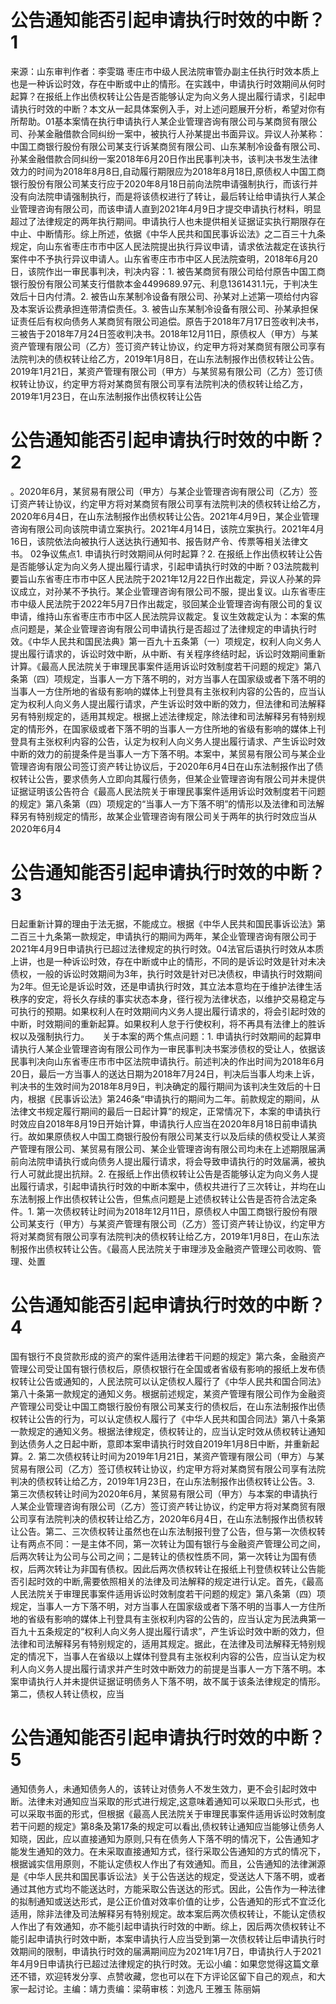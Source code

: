 # 公告通知能否引起申请执行时效的中断？1

来源：山东审判作者：李雯璐 枣庄市中级人民法院审管办副主任执行时效本质上也是一种诉讼时效，存在中断或中止的情形。在实践中，申请执行时效期间从何时起算？在报纸上作出债权转让公告是否能够认定为向义务人提出履行请求，引起申请执行时效的中断？本文从一起具体案例入手，对上述问题展开分析，希望对你有所帮助。01基本案情在执行申请执行人某企业管理咨询有限公司与某商贸有限公司、孙某金融借款合同纠纷一案中，被执行人孙某提出书面异议。异议人孙某称：中国工商银行股份有限公司某支行诉某商贸有限公司、山东某制冷设备有限公司、孙某金融借款合同纠纷一案2018年6月20日作出民事判决书，该判决书发生法律效力的时间为2018年8月8日,自动履行期限应为2018年8月18日,原债权人中国工商银行股份有限公司某支行应于2020年8月18日前向法院申请强制执行，而该行并没有向法院申请强制执行，而是将该债权进行了转让，最后转让给申请执行人某企业管理咨询有限公司，而该申请人直到2021年4月9日才提交申请执行材料，明显超过了法律规定的两年执行期间。申请执行人也未提供相关证据证实执行期限存在中止、中断情形。综上所述，依据《中华人民共和国民事诉讼法》之二百三十九条规定，向山东省枣庄市市中区人民法院提出执行异议申请，请求依法裁定在该执行案件中不予执行异议申请人。山东省枣庄市市中区人民法院查明，2018年6月20日，该院作出一审民事判决，判决内容：1. 被告某商贸有限公司给付原告中国工商银行股份有限公司某支行借款本金4499689.97元、利息1361431.1元，于判决生效后十日内付清。2. 被告山东某制冷设备有限公司、孙某对上述第一项给付内容及本案诉讼费承担连带清偿责任。3. 被告山东某制冷设备有限公司、孙某承担保证责任后有权向债务人某商贸有限公司追偿。原告于2018年7月17日签收判决书，三被告于2018年7月24日签收判决书。2018年12月11日，原债权人（甲方）与某资产管理有限公司（乙方）签订资产转让协议，约定甲方将对某商贸有限公司享有法院判决的债权转让给乙方，2019年1月8日，在山东法制报作出债权转让公告。2019年1月21日，某资产管理有限公司（甲方）与某贸易有限公司（乙方）签订债权转让协议，约定甲方将对某商贸有限公司享有法院判决的债权转让给乙方，2019年1月23日，在山东法制报作出债权转让公告

# 公告通知能否引起申请执行时效的中断？2

。2020年6月，某贸易有限公司（甲方）与某企业管理咨询有限公司（乙方）签订资产转让协议，约定甲方将对某商贸有限公司享有法院判决的债权转让给乙方，2020年6月4日，在山东法制报作出债权转让公告。2021年4月9日，某企业管理咨询有限公司向该院申请立案执行。2021年4月14日，该院立案执行。2021年4月16日，该院依法向被执行人送达执行通知书、报告财产令、传票等相关法律文书。 02争议焦点1. 申请执行时效期间从何时起算？2. 在报纸上作出债权转让公告是否能够认定为向义务人提出履行请求，引起申请执行时效的中断？03法院裁判要旨山东省枣庄市市中区人民法院于2021年12月22日作出裁定，异议人孙某的异议成立，对孙某不予执行。某企业管理咨询有限公司不服，提出复议。山东省枣庄市中级人民法院于2022年5月7日作出裁定，驳回某企业管理咨询有限公司的复议申请，维持山东省枣庄市市中区人民法院异议裁定。复议生效裁定认为：本案的焦点问题是，某企业管理咨询有限公司申请执行是否超过了法律规定的申请执行时效。《中华人民共和国民法典》第一百九十五条第（一）项规定，权利人向义务人提出履行请求的，诉讼时效中断，从中断、有关程序终结时起，诉讼时效期间重新计算。《最高人民法院关于审理民事案件适用诉讼时效制度若干问题的规定》第八条第（四）项规定，当事人一方下落不明的，对方当事人在国家级或者下落不明的当事人一方住所地的省级有影响的媒体上刊登具有主张权利内容的公告的，应当认定为权利人向义务人提出履行请求，产生诉讼时效中断的效力，但法律和司法解释另有特别规定的，适用其规定。根据上述法律规定，除法律和司法解释另有特别规定的情形外，在国家级或者下落不明的当事人一方住所地的省级有影响的媒体上刊登具有主张权利内容的公告，认定为权利人向义务人提出履行请求、产生诉讼时效中断的效力的前提条件是当事人一方下落不明。本案中，某贸易有限公司与某企业管理咨询有限公司签订资产转让协议后，于2020年6月4日在山东法制报作出了债权转让公告，要求债务人立即向其履行债务，但某企业管理咨询有限公司并未提供证据证明该公告符合《最高人民法院关于审理民事案件适用诉讼时效制度若干问题的规定》第八条第（四）项规定的“当事人一方下落不明”的情形以及法律和司法解释另有特别规定的情形，故某企业管理咨询有限公司关于两年的执行时效应当从2020年6月4

# 公告通知能否引起申请执行时效的中断？3

日起重新计算的理由于法无据，不能成立。根据《中华人民共和国民事诉讼法》第二百三十九条第一款规定，申请执行的期间为两年，某企业管理咨询有限公司于2021年4月9日申请执行已超过法律规定的执行时效。04法官后语执行时效从本质上讲，也是一种诉讼时效，存在中断或中止的情形，不同的是诉讼时效是针对未决债权，一般的诉讼时效期间为3年，执行时效是针对已决债权，申请执行时效期间为2年。但无论是诉讼时效，还是申请执行时效，其立法本意均在于维护法律生活秩序的安定，将长久存续的事实状态本身，径行视为法律状态，以维护交易稳定与可执行的预期。如果权利人在时效期间内义务人提出履行请求的，将会引起时效的中断，时效期间的重新起算。如果权利人怠于行使权利，将不再具有法律上的胜诉权以及强制执行力。　　关于本案的两个焦点问题：1. 申请执行时效期间的起算申请执行人某企业管理咨询有限公司作为一审民事判决书案涉债权的受让人，依据该民事判决向山东省枣庄市市中区法院申请执行。前述判决的作出时间为2018年6月20日，最后一方当事人的送达日期为2018年7月24日，判决后当事人均未上诉，判决书的生效时间为2018年8月9日，判决确定的履行期间为该判决生效后的十日内，根据《民事诉讼法》第246条“申请执行的期间为二年。前款规定的期间，从法律文书规定履行期间的最后一日起计算”的规定，正常情况下，本案的申请执行时效应自2018年8月19日开始计算，申请执行人应当在2020年8月18日前申请执行。故如果原债权人中国工商银行股份有限公司某支行以及后续的债权受让人某资产管理有限公司、某贸易有限公司、某企业管理咨询有限公司均未在上述期限届满前向法院申请执行或向债务人提出履行请求，将会导致申请执行的时效届满，被执行人可就此提出抗辩。2. 在报纸上作出债权转让公告是否能够认定为向义务人提出履行请求，引起申请执行时效的中断本案中，债权共进行了三次转让，并均在山东法制报上作出债权转让公告，但焦点问题是上述债权转让公告是否符合法定条件。1. 第一次债权转让时间为2018年12月11日，原债权人中国工商银行股份有限公司某支行（甲方）与某资产管理有限公司（乙方）签订资产转让协议，约定甲方将对某商贸有限公司享有法院判决的债权转让给乙方，2019年1月8日，在山东法制报作出债权转让公告。《最高人民法院关于审理涉及金融资产管理公司收购、管理、处置

# 公告通知能否引起申请执行时效的中断？4

国有银行不良贷款形成的资产的案件适用法律若干问题的规定》第六条，金融资产管理公司受让国有银行债权后，原债权银行在全国或者省级有影响的报纸上发布债权转让公告或通知的，人民法院可以认定债权人履行了《中华人民共和国合同法》第八十条第一款规定的通知义务。根据前述规定，某资产管理有限公司作为金融资产管理公司受让中国工商银行股份有限公司某支行的债权后，在山东法制报作出债权转让公告的行为，可以认定债权人履行了《中华人民共和国合同法》第八十条第一款规定的通知义务。根据法律规定，债权转让的，应当认定时效从债权转让通知到达债务人之日起中断，意即本案申请执行时效自2019年1月8日中断，并重新起算。2. 第二次债权转让时间为2019年1月21日，某资产管理有限公司（甲方）与某贸易有限公司（乙方）签订债权转让协议，约定甲方将对某商贸有限公司享有法院判决的债权转让给乙方，2019年1月23日，在山东法制报作出债权转让公告。3. 第三次债权转让时间为2020年6月，某贸易有限公司（甲方）与本案的申请执行人某企业管理咨询有限公司（乙方）签订资产转让协议，约定甲方将对某商贸有限公司享有法院判决的债权转让给乙方，2020年6月4日，在山东法制报作出债权转让公告。第二、三次债权转让虽然也在山东法制报刊登了公告，但与第一次债权转让有两点不同：一是主体不同，第一次转让为国有银行与金融资产管理公司之间，后两次转让为公司与公司之间；二是转让的债权性质不同，第一次转让为国有债权，后两次转让为非国有债权。因此后两次债权转让在报纸上刊登债权转让公告能否引起时效的中断,需要依照相关的法律及司法解释的规定进行认定。首先，《最高人民法院关于审理民事案件适用诉讼时效制度若干问题的规定》第八条第（四）项规定，当事人一方下落不明，对方当事人在国家级或者下落不明的当事人一方住所地的省级有影响的媒体上刊登具有主张权利内容的公告的，应当认定为民法典第一百九十五条规定的“权利人向义务人提出履行请求”，产生诉讼时效中断的效力，但法律和司法解释另有特别规定的，适用其规定。据此，在法律及司法解释无特别规定的情况下，当事人在省级以上媒体刊登具有主张权利内容的公告，应当认定为权利人向义务人提出履行请求并产生时效中断效力的前提是当事人一方下落不明。本案申请执行人并未提供证据证明债务人下落不明，故不属于该条法律规定的情形。第二，债权人转让债权，应当

# 公告通知能否引起申请执行时效的中断？5

通知债务人，未通知债务人的，该转让对债务人不发生效力，更不会引起时效中断。法律未对通知应当采取的形式进行规定,这意味着通知可以采取口头形式，也可以采取书面的形式，但根据《最高人民法院关于审理民事案件适用诉讼时效制度若干问题的规定》第8条及第17条的规定可以看出,债权转让通知应当能够让债务人知晓，因此，应以直接通知为原则,只有在债务人下落不明的情况下，公告通知才能发生通知的效力。在未采取直接通知方式，径行采取公告通知的方式的情况下，根据诚实信用原则，不能认定债权人作出了有效通知。而且，公告通知的法律渊源是《中华人民共和国民事诉讼法》关于公告送达的规定，受送达人下落不明，或者通过其他方式均不能送达时，方能采取公告送达的形式。因此，公告作为一种法律的拟制通知或送达形式，是公正价值对效率价值的让步，公告通知的形式不宜泛化适用，除非法律及司法解释另有特别规定。故本案后两次债权转让，不能认定债权人作出了有效通知，亦不能引起申请执行时效的中断。综上，因后两次债权转让不能引起申请执行时效中断，本案申请执行人应当受到第一次债权转让后申请执行时效期间的限制，申请执行时效的届满期间应为2021年1月7日，申请执行人于2021年4月9日申请执行已超过法律规定的执行时效。无讼小编：如果您觉得这篇文章还不错，欢迎转发分享、点赞收藏，您也可以在下方评论区留下自己的观点，和大家一起讨论。主编：靖力责编：梁萌审核：刘逸凡 王雅玉 陈丽娟

